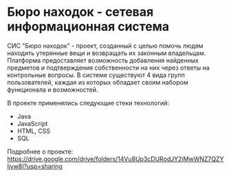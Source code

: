 # Бюро находок - сетевая информационная система

СИС "Бюро находок" - проект, созданный с целью помочь людям находить утерянные вещи и возвращать их законным владельцам. Платформа предоставляет возможность добавления найденных предметов и подтверждения собственности на них через ответы на контрольные вопросы. В системе существуют 4 вида групп пользователей, каждая из которых обладает своим набором функционала и возможностей. 

В проекте применялись следующие стеки технологий:
- Java
- JavaScript
- HTML, CSS
- SQL

Подробнее о проекте:
https://drive.google.com/drive/folders/14Vu8Up3cDURodJY2jMwWNZ7QZYljyw8I?usp=sharing

